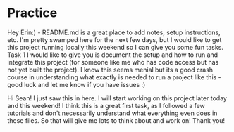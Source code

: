 # Practice
Hey Erin:) - README.md is a great place to add notes, setup instructions, etc. 
I'm pretty swamped here for the next few days, but I would like to get this project running locally this weekend so I can give you some fun tasks.
Task 1 I would like to give you is document the setup and how to run and integrate this project (for someone like me who has code access but has not yet built the project). 
I know this seems menial but its a good crash course in understanding what exactly is needed to run a project like this - good luck and let me know if you have issues :)

Hi Sean! I just saw this in here. I will start working on this project later today and this weekend! I think this is a great first task, as I followed a few tutorials and don't necessarily understand what everything even does in these files. So that will give me lots to think about and work on! 
Thank you! 
